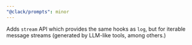 ```yaml
---
"@clack/prompts": minor
---
```


Adds `stream` API which provides the same hooks as `log`, but for iterable message streams (generated by LLM-like tools, among others.)
